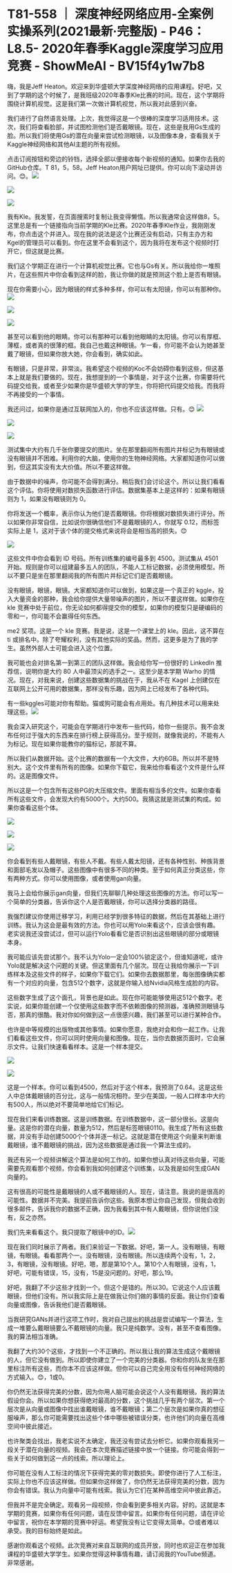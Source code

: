 # T81-558 ｜ 深度神经网络应用-全案例实操系列(2021最新·完整版) - P46：L8.5- 2020年春季Kaggle深度学习应用竞赛 - ShowMeAI - BV15f4y1w7b8

嗨，我是Jeff Heaton。欢迎来到华盛顿大学深度神经网络的应用课程。好吧，又到了学期的这个时候了，是我班级2020年春季Kle比赛的时间。现在，这个学期将围绕计算机视觉。这是我们第一次做计算机视觉，所以我对此感到兴奋。

我们进行了自然语言处理。上次，我觉得这是一个很棒的深度学习适用技术。这次，我们将查看脸部，并试图检测他们是否戴眼镜。现在，这些是我用Gs生成的脸。所以我们将使用Gs的潜在向量来尝试检测眼镜，以及图像本身，查看我关于Kaggle神经网络和其他AI主题的所有视频。

点击订阅按钮和旁边的铃铛，选择全部以便接收每个新视频的通知。如果你去我的GitHub仓库。T 81，5，58。Jeff Heaton用户网址已提供。你可以向下滚动并访问。😊。![](img/c86fcbcc05423ffdaef7f9ffa84b9b4f_1.png)

![](img/c86fcbcc05423ffdaef7f9ffa84b9b4f_2.png)

![](img/c86fcbcc05423ffdaef7f9ffa84b9b4f_3.png)

我有Kle。我发誓，在页面搜索时复制让我变得懒惰。所以我通常会这样做8，5。这里总是有一个链接指向当前学期的Kle比赛。2020年春季Kle作业，我刚刚发布，你点击这个并进入。现在我的说法是这个比赛还没有启动，只有主办方和Kgel的管理员可以看到。你在这里不会看到这个，因为我将在发布这个视频时打开它，但这就是比赛。

我们这个学期正在进行一个计算机视觉比赛。它也与Gs有关。所以我给你一堆照片，在这些照片中你会看到这样的脸，我让你做的就是预测这个脸上是否有眼镜。

现在你需要小心，因为眼镜的样式多种多样，你可以有太阳镜，你可以有那种你。![](img/c86fcbcc05423ffdaef7f9ffa84b9b4f_5.png)

![](img/c86fcbcc05423ffdaef7f9ffa84b9b4f_6.png)

![](img/c86fcbcc05423ffdaef7f9ffa84b9b4f_7.png)

甚至可以看到他的眼睛。你可以有那种可以看到他眼睛的太阳镜。你可以有厚框、薄框，或者真的很薄的框。我自己也戴这种眼镜。乍一看，你可能不会认为她甚至戴了眼镜，但如果你放大她，你会看到，确实如此。

有眼镜，只是非常，非常淡。我希望这个视频的Koc不会妨碍你看到这些，但这基本上就是我们要做的。现在，我想提到的一个事情是，对于这个比赛，你需要将代码提交给我，或者至少如果你是华盛顿大学的学生，你将把代码提交给我。而我将不再接受的一个事情。

我还问过，如果你是通过互联网加入的，你也不应该这样做。只有。😊 ![](img/c86fcbcc05423ffdaef7f9ffa84b9b4f_9.png)

![](img/c86fcbcc05423ffdaef7f9ffa84b9b4f_10.png)

![](img/c86fcbcc05423ffdaef7f9ffa84b9b4f_11.png)

测试集中大约有几千张你要提交的图片。坐在那里翻阅所有图片并标记为有眼镜或没有眼镜并不困难。利用你的大脑，使用你的生物神经网络。大家都知道你可以做到，但这其实没有太大价值。所以不要这样做。

由于数据中的噪声，你可能不会得到满分。稍后我们会讨论这个。所以让我们看看这个评估。你将使用对数损失函数进行评估。数据集基本上是这样的：如果有眼镜则为 1，如果没有眼镜则为 0。

你将发送一个概率，表示你认为他们是否戴眼镜。你将根据对数损失进行评分。所以如果你非常自信，比如说你很确信他们不是戴眼镜的人，你就写 0.12，而标签实际上是 1，这对于该个体的提交格式来说将会是相当高的损失。😊

![](img/c86fcbcc05423ffdaef7f9ffa84b9b4f_13.png)

这些文件中你会看到 ID 号码。所有训练集的编号最多到 4500。测试集从 4501 开始。规则是你可以组建最多五人的团队，不能人工标记数据，必须使用模型。所以不要只是坐在那里翻阅我的所有图片并标记它们是否戴眼镜。

没有眼镜，眼镜，眼镜。大家都知道你可以做到，如果这是一个真正的 kggle，投入大量资金的那种，我会给你提供大量带噪声的图片，所以不要这样做。如果你在 kle 竞赛中处于前位，你无论如何都得提交你的模型，如果你的模型只是硬编码的零和一，你可能不会赢得任何东西。

me2 奖项。这是一个 kle 竞赛。我是说，这是一个课堂上的 kle。因此，这不算在 ti 或排名中。除了夸耀权利，没有其他实际的奖品。然而，这更多是为了我的学生。虽然外部人士可能会进入这个位置。

我可能也会对排名第一到第三的团队这样做。我会给你写一份很好的 LinkedIn 推荐信，说明你是大约 80 人中最顶尖的选手之一。这至少是本学期 Warho 的情况。现在，对我来说，创建这些数据集的挑战在于，我从不在 Kagel 上创建仅在互联网上公开可用的数据集，那样没有乐趣，因为网上已经发布了各种代码。

有一些kggles可能对你有帮助。猫或狗可能会有点用处。有几种技术可以用来处理这些。![](img/c86fcbcc05423ffdaef7f9ffa84b9b4f_15.png)

我会深入研究这个，可能会在学期进行中发布一些代码，给你一些提示。我不会发布任何过于强大的东西来在排行榜上获得高分。至于规则，就像我说的，不能有人为标记。现在如果你能教你的猫标记，那就不算。

所以我们从数据开始。这个比赛的数据有一个大文件，大约6GB。所以并不是特别大。这个文件里有所有的图像。如果你下载它，我来给你看看这个文件是什么样的。这是图像文件。

所以这是一个包含所有这些PG的大压缩文件。里面有相当多的文件。如果你查看所有这些文件，会发现大约有5000个。大约500。我猜这就是测试集的构成。如果你查看这些个体。

![](img/c86fcbcc05423ffdaef7f9ffa84b9b4f_17.png)

![](img/c86fcbcc05423ffdaef7f9ffa84b9b4f_18.png)

![](img/c86fcbcc05423ffdaef7f9ffa84b9b4f_19.png)

你会看到有些人戴眼镜，有些人不戴。有些人戴太阳镜，还有各种性别、种族背景和面部毛发以及帽子。这些图像中有很多不同的种类。至于如何真正分类这些，你有两种方式。你可以使用图像，或者使用gan向量。

我马上会给你展示gan向量，但我们先聊聊几种处理这些图像的方法。你可以写一个简单的分类器，告诉你这个人是否戴眼镜，你可以选择分类器的路径。

我强烈建议你使用迁移学习，利用已经学到很多特征的数据，然后在其基础上进行训练。我认为这会是最有效的方法。你也可以用Yolo来看这个，应该会很有趣。老实说我还没尝试过，但可以运行Yolo看看它是否识别出这些眼镜的部分或眼镜本身。

我可能应该先尝试那个。我不认为Yolo一定会100%锁定这个，但谁知道呢，或许Yolo就是解决这个问题的关键。但这里面有几个层次。现在让我给你展示一下训练样本及这些文件的样子，如果你下载它们。如果你去数据那里，每张图像确实都有一个对应的向量，包含512个数字，这就是你输入给Nvidia风格生成脸的内容。

这些数字生成了这个面孔，背景也是如此。现在你可能能够使用这512个数字。老实说，如果你能创建一个仅使用这些数字而不依赖图像的预测器，准确预测眼镜与否，那真的很酷。我对你如何做到这一点很感兴趣，我们甚至可以进行某种合作。

也许是中等规模的出版物或其他事情。如果你愿意，我绝对会和你一起工作。让我们看看这些文件，你可以同时使用向量和图像。现在，当你去数据页面时，它会展示文件。让我们快速看看样本。这是一个样本提交。

![](img/c86fcbcc05423ffdaef7f9ffa84b9b4f_21.png)

![](img/c86fcbcc05423ffdaef7f9ffa84b9b4f_22.png)

这是一个样本。你可以看到4500，然后对于这个样本，我预测了0.64。这是这些人中总体戴眼镜的百分比，这与一般情况相符。至少在美国，一般人口样本中大约有500人，所以绝对不要简单地给它们标记。

现在我们来看训练数据。这是训练数据。在训练数据中，这一部分很长。这是向量。这是你的潜在向量，数量为512，然后是标签眼镜0110。我生成了所有这些数据，并没有手动创建5000个个体并逐一标记。这就是潜在使用这个向量来判断谁戴眼镜，谁不戴眼镜的挑战，因为这些数据是通过我一个算法生成的。

我还有另一个视频讲解这个算法是如何工作的。如果你想认真对待这些向量，可能需要先观看那个视频，你会看到我如何创建这个训练集，以及我是如何生成GAN向量的。

这有很高的可能性是戴眼镜的人或不戴眼镜的人。现在，请注意。我说的是很高的可能性。数据并不完美。我提前告诉你这些。我原本想让你自己发现，但我会收到很多邮件，告诉我你的数据不正确，因为我看到其中有人戴眼镜，但你说他们没有，反之亦然。

我们先来看看这个。我只提取了眼镜中的ID。![](img/c86fcbcc05423ffdaef7f9ffa84b9b4f_24.png)

现在我们同时展示了两者。我们来验证一下数据。好吧，第一人。没有眼镜，有眼镜，有眼镜。看看那两个一。没有眼镜，没有眼镜。所以连续两个没有，1，2，3，有眼镜，没有眼镜。好吧，嗯，那是第10个人。第10个人有眼镜，没有，1，好吧，可能有错误，15，没有，15是没问题的。好吧，那么19。

好吧，我翻了不少这些才找到一个。但这个是错的。所以30。它说这个人应该戴眼镜，但他们没有。所以我实际上是在做我让你们做的事情的反面。我让你们查看向量或图像，告诉我他们是否戴眼镜。

当我研究GANs并进行这项工作时，我对自己提出的挑战是尝试编写一个算法，生成一堆要么戴眼镜要么不戴眼镜的向量。我只是纯数学。没有，甚至不查看图像。我的算法相当准确。

我翻了大约30个这些，才找到一个不正确的。所以我让我的算法生成这个戴眼镜的人，但它没有做到。所以即使你建立了一个完美的分类器。你和你的队友坐在那里标注所有这些，而你本不应该这样做。但你可以自己完全用没有任何神经网络的方式输入。😊，1或0。

你仍然无法获得完美的分数，因为你用人脑可能会说这个人没有戴眼镜。我的算法假设你会。所以如果你想获得绝对最高的分数，这个挑战几乎有两个层次。第一个层次是从向量或图像中找出谁戴眼镜，谁不戴眼镜；第二个层次是如果你真的想征服噪声，那么你可能需要找出这些个体中哪些被错误分类，也许他们的向量在高维空间中彼此接近。

也许聚类会找出，我老实说不太确定，我还没有尝试去分析它。如果你观看我另一段关于潜在向量的视频。我会在本次竞赛描述链接中放一个链接。你可能会得到一些关于如何做到这一点的线索。所以理论上。

你可能在没有人工标注的情况下获得完美的零对数损失。即使你进行了人工标注，实际上你也不应该这样做。但如果你这样做了，你仍然无法获得完美的分数，因为你会有错误。我认为向量中可能有线索。我认为它们在某种高维空间中彼此靠近。

但我并不是完全确定。观看另一段视频，你会看到更多相关内容。好的。这就是本学期的竞赛，如果你有任何问题，请在反馈中留言。如果你有任何问题，请在评论中留言，祝你在本学期的竞赛中好运。希望我没有让它变得太简单。😊或者难以承受。我的目标始终是如此。

感谢你观看这个视频。此次竞赛对来自互联网的成员开放，同时也欢迎正在参加我课程的华盛顿大学学生。如果你觉得这种事情有趣，请订阅我的YouTube频道。非常感谢。
